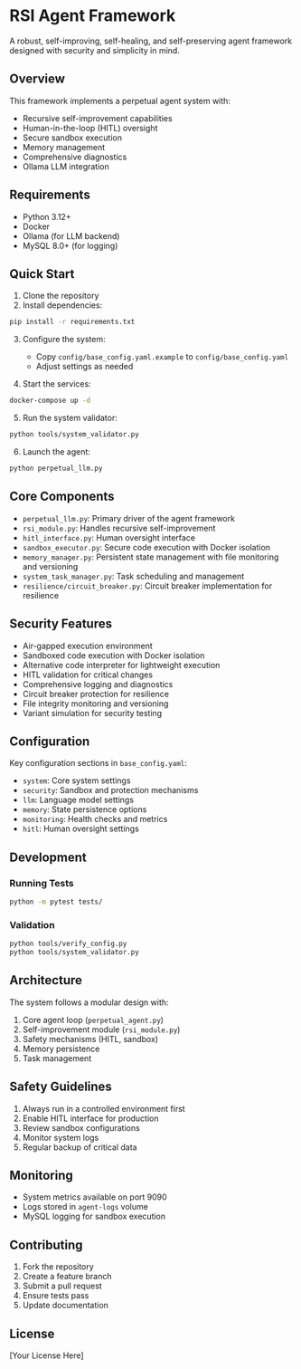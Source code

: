 # RSI Agent Framework

A robust, self-improving, self-healing, and self-preserving agent framework designed with security and simplicity in mind.

## Overview

This framework implements a perpetual agent system with:
- Recursive self-improvement capabilities
- Human-in-the-loop (HITL) oversight
- Secure sandbox execution
- Memory management
- Comprehensive diagnostics
- Ollama LLM integration

## Requirements

- Python 3.12+
- Docker
- Ollama (for LLM backend)
- MySQL 8.0+ (for logging)

## Quick Start

1. Clone the repository
2. Install dependencies:
```bash
pip install -r requirements.txt
```

3. Configure the system:
   - Copy `config/base_config.yaml.example` to `config/base_config.yaml`
   - Adjust settings as needed

4. Start the services:
```bash
docker-compose up -d
```

5. Run the system validator:
```bash
python tools/system_validator.py
```

6. Launch the agent:
```bash
python perpetual_llm.py
```

## Core Components

- `perpetual_llm.py`: Primary driver of the agent framework
- `rsi_module.py`: Handles recursive self-improvement
- `hitl_interface.py`: Human oversight interface
- `sandbox_executor.py`: Secure code execution with Docker isolation
- `memory_manager.py`: Persistent state management with file monitoring and versioning
- `system_task_manager.py`: Task scheduling and management
- `resilience/circuit_breaker.py`: Circuit breaker implementation for resilience

## Security Features

- Air-gapped execution environment
- Sandboxed code execution with Docker isolation
- Alternative code interpreter for lightweight execution
- HITL validation for critical changes
- Comprehensive logging and diagnostics
- Circuit breaker protection for resilience
- File integrity monitoring and versioning
- Variant simulation for security testing

## Configuration

Key configuration sections in `base_config.yaml`:
- `system`: Core system settings
- `security`: Sandbox and protection mechanisms
- `llm`: Language model settings
- `memory`: State persistence options
- `monitoring`: Health checks and metrics
- `hitl`: Human oversight settings

## Development

### Running Tests
```bash
python -m pytest tests/
```

### Validation
```bash
python tools/verify_config.py
python tools/system_validator.py
```

## Architecture

The system follows a modular design with:
1. Core agent loop (`perpetual_agent.py`)
2. Self-improvement module (`rsi_module.py`)
3. Safety mechanisms (HITL, sandbox)
4. Memory persistence
5. Task management

## Safety Guidelines

1. Always run in a controlled environment first
2. Enable HITL interface for production
3. Review sandbox configurations
4. Monitor system logs
5. Regular backup of critical data

## Monitoring

- System metrics available on port 9090
- Logs stored in `agent-logs` volume
- MySQL logging for sandbox execution

## Contributing

1. Fork the repository
2. Create a feature branch
3. Submit a pull request
4. Ensure tests pass
5. Update documentation

## License

[Your License Here]